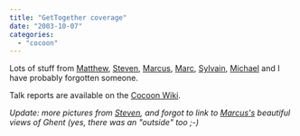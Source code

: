 ```yaml
---
title: "GetTogether coverage"
date: "2003-10-07"
categories: 
  - "cocoon"
---
```


Lots of stuff from [Matthew](http://www.silent-penguin.com/archives/001354.html), [Steven](http://blogs.cocoondev.org/stevenn/archives/001186.html), [Marcus](http://blogs.cocoondev.org/crafterm/archives/001184.html), [Marc](http://radio.weblogs.com/0116284/2003/10/07.html#a143), [Sylvain](http://www.anyware-tech.com/blogs/sylvain/archives/000074.html), [Michael](http://blogs.cocoondev.org/michaelm/archives/001183.html) and I have probably forgotten someone.

Talk reports are available on the [Cocoon Wiki](http://wiki.cocoondev.org/Wiki.jsp?page=GetTogether2003Notes).

_Update: more pictures from [Steven](http://outerthought.net/~stevenn/GT2003Impressions.html), and forgot to link to [Marcus's](http://blogs.cocoondev.org/crafterm/archives/001187.html) beautiful views of Ghent (yes, there was an "outside" too ;-)_
